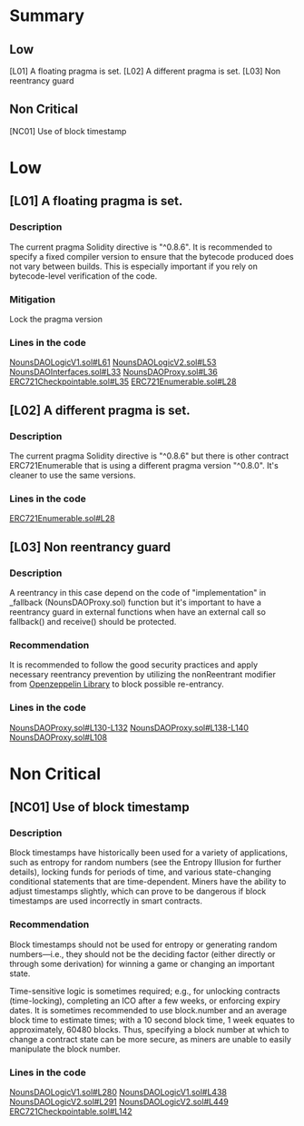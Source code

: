 # Summary
## Low
[L01] A floating pragma is set.
[L02] A different pragma is set.
[L03] Non reentrancy guard

## Non Critical
[NC01] Use of block timestamp

# Low
## [L01] A floating pragma is set.
### Description
The current pragma Solidity directive is "^0.8.6". It is recommended to specify a fixed compiler version to ensure that the bytecode produced 
does not vary between builds. 
This is especially important if you rely on bytecode-level verification of the code.

### Mitigation
Lock the pragma version

### Lines in the code
[NounsDAOLogicV1.sol#L61](https://github.com/code-423n4/2022-08-nounsdao/blob/452695d4764ba9d5e1d3eef0d5ecca3d004f215a/contracts/governance/NounsDAOLogicV1.sol#L61)
[NounsDAOLogicV2.sol#L53](https://github.com/code-423n4/2022-08-nounsdao/blob/452695d4764ba9d5e1d3eef0d5ecca3d004f215a/contracts/governance/NounsDAOLogicV2.sol#L53)
[NounsDAOInterfaces.sol#L33](https://github.com/code-423n4/2022-08-nounsdao/blob/452695d4764ba9d5e1d3eef0d5ecca3d004f215a/contracts/governance/NounsDAOInterfaces.sol#L33)
[NounsDAOProxy.sol#L36](https://github.com/code-423n4/2022-08-nounsdao/blob/452695d4764ba9d5e1d3eef0d5ecca3d004f215a/contracts/governance/NounsDAOProxy.sol#L36)
[ERC721Checkpointable.sol#L35](https://github.com/code-423n4/2022-08-nounsdao/blob/452695d4764ba9d5e1d3eef0d5ecca3d004f215a/contracts/base/ERC721Checkpointable.sol#L35)
[ERC721Enumerable.sol#L28](https://github.com/code-423n4/2022-08-nounsdao/blob/452695d4764ba9d5e1d3eef0d5ecca3d004f215a/contracts/base/ERC721Enumerable.sol#L28)

## [L02] A different pragma is set.
### Description
The current pragma Solidity directive is "^0.8.6" but there is other contract ERC721Enumerable that is using a different pragma version "^0.8.0".
It's cleaner to use the same versions.

### Lines in the code
[ERC721Enumerable.sol#L28](https://github.com/code-423n4/2022-08-nounsdao/blob/452695d4764ba9d5e1d3eef0d5ecca3d004f215a/contracts/base/ERC721Enumerable.sol#L28)

## [L03] Non reentrancy guard
### Description
A reentrancy in this case depend on the code of "implementation" in _fallback (NounsDAOProxy.sol) function but it's important to have a reentrancy guard 
in external functions when have an external call so fallback() and receive() should be protected.

### Recommendation
It is recommended to follow the good security practices and apply necessary reentrancy prevention by utilizing the nonReentrant modifier 
from [Openzeppelin Library](https://github.com/OpenZeppelin/openzeppelin-contracts/blob/master/contracts/security/ReentrancyGuard.sol) to block possible re-entrancy.

### Lines in the code
[NounsDAOProxy.sol#L130-L132](https://github.com/code-423n4/2022-08-nounsdao/blob/452695d4764ba9d5e1d3eef0d5ecca3d004f215a/contracts/governance/NounsDAOProxy.sol#L130-L132)
[NounsDAOProxy.sol#L138-L140](https://github.com/code-423n4/2022-08-nounsdao/blob/452695d4764ba9d5e1d3eef0d5ecca3d004f215a/contracts/governance/NounsDAOProxy.sol#L138-L140)
[NounsDAOProxy.sol#L108](https://github.com/code-423n4/2022-08-nounsdao/blob/452695d4764ba9d5e1d3eef0d5ecca3d004f215a/contracts/governance/NounsDAOProxy.sol#L108)

# Non Critical
## [NC01] Use of block timestamp
### Description
Block timestamps have historically been used for a variety of applications, such as entropy for random numbers (see the Entropy Illusion for further details), 
locking funds for periods of time, and various state-changing conditional statements that are time-dependent. 
Miners have the ability to adjust timestamps slightly, which can prove to be dangerous if block timestamps are used incorrectly in smart contracts.

### Recommendation
Block timestamps should not be used for entropy or generating random numbers—i.e., they should not be the deciding factor 
(either directly or through some derivation) for winning a game or changing an important state.

Time-sensitive logic is sometimes required; e.g., for unlocking contracts (time-locking), completing an ICO after a few weeks, 
or enforcing expiry dates. It is sometimes recommended to use block.number and an average block time to estimate times; 
with a 10 second block time, 1 week equates to approximately, 60480 blocks. Thus, specifying a block number at which to change 
a contract state can be more secure, as miners are unable to easily manipulate the block number.

### Lines in the code
[NounsDAOLogicV1.sol#L280](https://github.com/code-423n4/2022-08-nounsdao/blob/452695d4764ba9d5e1d3eef0d5ecca3d004f215a/contracts/governance/NounsDAOLogicV1.sol#L280)
[NounsDAOLogicV1.sol#L438](https://github.com/code-423n4/2022-08-nounsdao/blob/452695d4764ba9d5e1d3eef0d5ecca3d004f215a/contracts/governance/NounsDAOLogicV1.sol#L438)
[NounsDAOLogicV2.sol#L291](https://github.com/code-423n4/2022-08-nounsdao/blob/452695d4764ba9d5e1d3eef0d5ecca3d004f215a/contracts/governance/NounsDAOLogicV2.sol#L291)
[NounsDAOLogicV2.sol#L449](https://github.com/code-423n4/2022-08-nounsdao/blob/452695d4764ba9d5e1d3eef0d5ecca3d004f215a/contracts/governance/NounsDAOLogicV2.sol#L449)
[ERC721Checkpointable.sol#L142](https://github.com/code-423n4/2022-08-nounsdao/blob/452695d4764ba9d5e1d3eef0d5ecca3d004f215a/contracts/base/ERC721Checkpointable.sol#L142)


